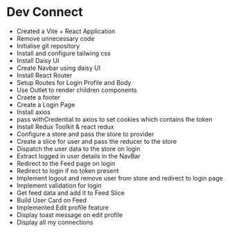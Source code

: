# Dev Connect

- Created a Vite + React Application
- Remove unnecessary code
- Initialise git repository
- Install and configure tailwing css
- Install Daisy UI
- Create Navbar using daisy UI
- Install React Router
- Setup Routes for Login Profile and Body
- Use Outlet to render children components
- Craete a footer
- Create a Login Page
- Install axios
- pass withCredential to axios to set cookies which contains the token
- Install Redux Toolkit & react redux
- Configure a store and pass the store to provider
- Create a slice for user and pass the reducer to the store
- Dispatch the user data to the store on login
- Extract logged in user details in the NavBar
- Redirect to the Feed page on login
- Redirect to login if no token present
- Implement logout and remove user from store and redirect to login page
- Implement validation for login
- Get feed data and add it to Feed Slice
- Build User Card on Feed
- Implemented Edit profile feature
- Display toast message on edit profile
- Display all my connections
